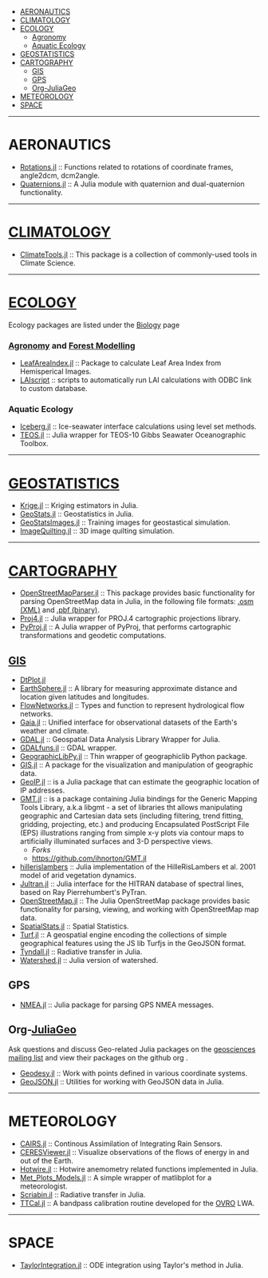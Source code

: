 + [AERONAUTICS](#aeronautics)
+ [CLIMATOLOGY](#climatology)
+ [ECOLOGY](#ecology)
   + [Agronomy](#agronomy)
   + [Aquatic Ecology](#aquatic-ecology)
+ [GEOSTATISTICS](#geostatistics)
+ [CARTOGRAPHY](#cartography)
  + [GIS](#gis)
  + [GPS](#gps)
  + [Org-JuliaGeo](#org-juliageo)
+ [METEOROLOGY](#meteorology)
+ [SPACE](#space)

----

# AERONAUTICS
+ [Rotations.jl](https://github.com/ronisbr/Rotations.jl) :: Functions related to rotations of coordinate frames, angle2dcm, dcm2angle.
+ [Quaternions.jl](https://github.com/forio/Quaternions.jl) :: A Julia module with quaternion and dual-quaternion functionality.

----

# [CLIMATOLOGY](https://en.wikipedia.org/wiki/Category:Climatology)
+ [ClimateTools.jl](https://github.com/Balinus/ClimateTools.jl) :: This package is a collection of commonly-used tools in Climate Science.

----

# [ECOLOGY](https://en.wikipedia.org/wiki/Category:Ecology)
Ecology packages are listed under the [Biology](Biology.md) page

### [Agronomy](https://en.wikipedia.org/wiki/Category:Agronomy) and [Forest Modelling](https://en.wikipedia.org/wiki/Category:Forest_modelling)
+ [LeafAreaIndex.jl](https://github.com/ETC-UA/LeafAreaIndex.jl) :: Package to calculate Leaf Area Index from Hemisperical Images.
+ [LAIscript](https://github.com/ETC-UA/LAIscript) :: scripts to automatically run LAI calculations with ODBC link to custom database. 

### Aquatic Ecology
+ [Iceberg.jl](https://github.com/njwilson23/Iceberg.jl) :: Ice-seawater interface calculations using level set methods.
+ [TEOS.jl](https://github.com/njwilson23/TEOS.jl) :: Julia wrapper for TEOS-10 Gibbs Seawater Oceanographic Toolbox.

----

# [GEOSTATISTICS](https://en.wikipedia.org/wiki/Geostatistics)
+ [Krige.jl](https://github.com/njwilson23/Krige.jl) :: Kriging estimators in Julia.
+ [GeoStats.jl](https://github.com/juliohm/GeoStats.jl) :: Geostatistics in Julia.
+ [GeoStatsImages.jl](https://github.com/juliohm/GeoStatsImages.jl) :: Training images for geostastical simulation.
+ [ImageQuilting.jl](https://github.com/juliohm/ImageQuilting.jl) :: 3D image quilting simulation.

----

# [CARTOGRAPHY](https://en.wikipedia.org/wiki/Category:Cartography)
+ [OpenStreetMapParser.jl](https://github.com/yeesian/OpenStreetMapParser.jl) :: This package provides basic functionality for parsing OpenStreetMap data in Julia, in the following file formats: [.osm (XML)](http://wiki.openstreetmap.org/wiki/OSM_XML) and [.pbf (binary)](http://wiki.openstreetmap.org/wiki/PBF_Format).
+ [Proj4.jl](https://github.com/FugroRoames/Proj4.jl) :: Julia wrapper for PROJ.4 cartographic projections library. 
+ [PyProj.jl](https://github.com/kshramt/PyProj.jl) ::  A Julia wrapper of PyProj, that performs cartographic transformations and geodetic computations.

## [GIS](https://en.wikipedia.org/wiki/Geographic_information_system)
+ [DtPlot.jl](https://github.com/dejakaymac/DtPlot.jl)
+ [EarthSphere.jl](https://github.com/cuevasclemente/EarthSphere.jl) :: A library for measuring approximate distance and location given latitudes and longitudes.
+ [FlowNetworks.jl](https://github.com/scheidan/FlowNetworks.jl) :: Types and function to represent hydrological flow networks.
+ [Gaia.jl](https://github.com/jsbj/Gaia.jl) :: Unified interface for observational datasets of the Earth's weather and climate.
+ [GDAL.jl](https://github.com/wkearn/GDAL.jl) :: Geospatial Data Analysis Library Wrapper for Julia.
+ [GDALfuns.jl](https://github.com/meggart/GDALfuns.jl) :: GDAL wrapper.
+ [GeographicLibPy.jl](https://github.com/kshramt/GeographicLibPy.jl) :: Thin wrapper of geographiclib Python package.
+ [GIS.jl](https://github.com/wkearn/GIS.jl) :: A package for the visualization and manipulation of geographic data.
+ [GeoIP.jl](https://github.com/johnmyleswhite/GeoIP.jl) :: is a Julia package that can estimate the geographic location of IP addresses.
+ [GMT.jl](https://github.com/joa-quim/GMT.jl) :: is a package containing Julia bindings for the Generic Mapping Tools Library, a.k.a libgmt - a set of libraries tht allows manipulating geographic and Cartesian data sets (including filtering, trend fitting, gridding, projecting, etc.) and producing Encapsulated PostScript File (EPS) illustrations ranging from simple x-y plots via contour maps to artificially illuminated surfaces and 3-D perspective views. 
   + *Forks*
   + https://github.com/ihnorton/GMT.jl
+ [hillerislambers](https://github.com/wkearn/hillerislambers) :: Julia implementation of the HilleRisLambers et al. 2001 model of arid vegetation dynamics.
+ [Jultran.jl](https://github.com/jsbj/Jultran.jl) :: Julia interface for the HITRAN database of spectral lines, based on Ray Pierrehumbert's PyTran.
+ [OpenStreetMap.jl](https://github.com/tedsteiner/OpenStreetMap.jl) :: The Julia OpenStreetMap package provides basic functionality for parsing, viewing, and working with OpenStreetMap map data.
+ [SpatialStats.jl](https://github.com/dchudz/SpatialStats.jl) :: Spatial Statistics.
+ [Turf.jl](https://github.com/yeesian/Turf.jl) :: A geospatial engine encoding the collections of simple geographical features using the JS lib Turfjs in the GeoJSON format.
+ [Tyndall.jl](https://github.com/jsbj/Tyndall.jl) :: Radiative transfer in Julia.
+ [Watershed.jl](https://github.com/seung-lab/Watershed.jl) :: Julia version of watershed.

## GPS
+ [NMEA.jl](https://github.com/templarlabs/NMEA.jl) :: Julia package for parsing GPS NMEA messages.

## Org-[JuliaGeo](https://github.com/JuliaGeo)
Ask questions and discuss Geo-related Julia packages on the [geosciences mailing list](https://groups.google.com/forum/#!forum/julia-geo) and view their  packages on the github org .
+ [Geodesy.jl](https://github.com/JuliaGeo/Geodesy.jl) :: Work with points defined in various coordinate systems.
+ [GeoJSON.jl](https://github.com/JuliaGeo/GeoJSON.jl) :: Utilities for working with GeoJSON data in Julia.

----

# METEOROLOGY
+ [CAIRS.jl](https://github.com/scheidan/CAIRS.jl) :: Continous Assimilation of Integrating Rain Sensors.
+ [CERESViewer.jl](https://github.com/jsbj/CERESViewer.jl) :: Visualize observations of the flows of energy in and out of the Earth.
+ [Hotwire.jl](https://github.com/pjabardo/Hotwire.jl) :: Hotwire anemometry related functions implemented in Julia.
+ [Met_Plots_Models.jl](https://github.com/zhujinxuan/Met_Plots_Models.jl) :: A simple wrapper of matlibplot for a meteorologist.
+ [Scriabin.jl](https://github.com/jsbj/Scriabin.jl) :: Radiative transfer in Julia.
+ [TTCal.jl](https://github.com/mweastwood/TTCal.jl) :: A bandpass calibration routine developed for the [OVRO](https://en.wikipedia.org/wiki/Owens_Valley_Radio_Observatory) LWA.

----

# SPACE
+ [TaylorIntegration.jl](https://github.com/PerezHz/TaylorIntegration.jl) :: ODE integration using Taylor's method in Julia.


